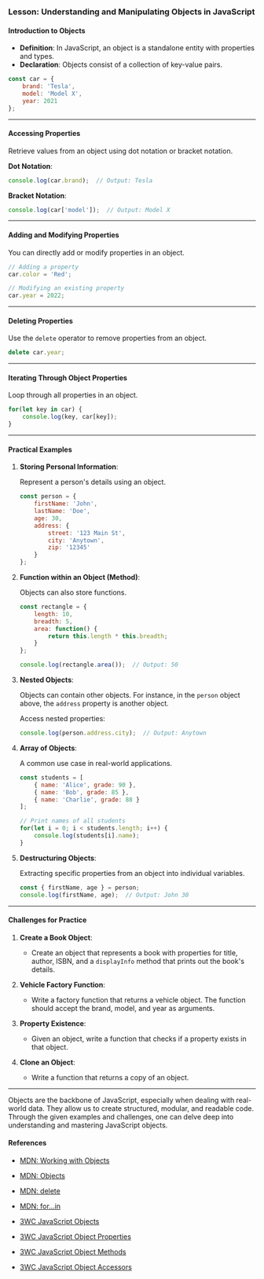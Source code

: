 ### Lesson: Understanding and Manipulating Objects in JavaScript

#### Introduction to Objects

- **Definition**: In JavaScript, an object is a standalone entity with properties and types.
- **Declaration**: Objects consist of a collection of key-value pairs.

```javascript
const car = {
    brand: 'Tesla',
    model: 'Model X',
    year: 2021
};
```

---

#### Accessing Properties

Retrieve values from an object using dot notation or bracket notation.

**Dot Notation**:

```javascript
console.log(car.brand);  // Output: Tesla
```

**Bracket Notation**:

```javascript
console.log(car['model']);  // Output: Model X
```

---

#### Adding and Modifying Properties

You can directly add or modify properties in an object.

```javascript
// Adding a property
car.color = 'Red';

// Modifying an existing property
car.year = 2022;
```

---

#### Deleting Properties

Use the `delete` operator to remove properties from an object.

```javascript
delete car.year;
```

---

#### Iterating Through Object Properties

Loop through all properties in an object.

```javascript
for(let key in car) {
    console.log(key, car[key]);
}
```

---

#### Practical Examples

1. **Storing Personal Information**:

    Represent a person's details using an object.

    ```javascript
    const person = {
        firstName: 'John',
        lastName: 'Doe',
        age: 30,
        address: {
            street: '123 Main St',
            city: 'Anytown',
            zip: '12345'
        }
    };
    ```

2. **Function within an Object (Method)**:

    Objects can also store functions.

    ```javascript
    const rectangle = {
        length: 10,
        breadth: 5,
        area: function() {
            return this.length * this.breadth;
        }
    };

    console.log(rectangle.area());  // Output: 50
    ```

3. **Nested Objects**:

    Objects can contain other objects. For instance, in the `person` object above, the `address` property is another object.

    Access nested properties:

    ```javascript
    console.log(person.address.city);  // Output: Anytown
    ```

4. **Array of Objects**:

    A common use case in real-world applications.

    ```javascript
    const students = [
        { name: 'Alice', grade: 90 },
        { name: 'Bob', grade: 85 },
        { name: 'Charlie', grade: 88 }
    ];

    // Print names of all students
    for(let i = 0; i < students.length; i++) {
        console.log(students[i].name);
    }
    ```

5. **Destructuring Objects**:

    Extracting specific properties from an object into individual variables.

    ```javascript
    const { firstName, age } = person;
    console.log(firstName, age);  // Output: John 30
    ```

---

#### Challenges for Practice

1. **Create a Book Object**:

    - Create an object that represents a book with properties for title, author, ISBN, and a `displayInfo` method that prints out the book's details.

2. **Vehicle Factory Function**:

    - Write a factory function that returns a vehicle object. The function should accept the brand, model, and year as arguments.

3. **Property Existence**:

    - Given an object, write a function that checks if a property exists in that object.

4. **Clone an Object**:

    - Write a function that returns a copy of an object.

---

Objects are the backbone of JavaScript, especially when dealing with real-world data. They allow us to create structured, modular, and readable code. Through the given examples and challenges, one can delve deep into understanding and mastering JavaScript objects.


#### References

- [MDN: Working with Objects](https://developer.mozilla.org/en-US/docs/Web/JavaScript/Guide/Working_with_Objects)
- [MDN: Objects](https://developer.mozilla.org/en-US/docs/Web/JavaScript/Reference/Global_Objects/Object)
- [MDN: delete](https://developer.mozilla.org/en-US/docs/Web/JavaScript/Reference/Operators/delete)
- [MDN: for...in](https://developer.mozilla.org/en-US/docs/Web/JavaScript/Reference/Statements/for...in)

- [3WC JavaScript Objects](https://www.w3schools.com/js/js_objects.asp)
- [3WC JavaScript Object Properties](https://www.w3schools.com/js/js_object_properties.asp)
- [3WC JavaScript Object Methods](https://www.w3schools.com/js/js_object_methods.asp)
- [3WC JavaScript Object Accessors](https://www.w3schools.com/js/js_object_accessors.asp)